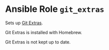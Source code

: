 # Ansible Role `git_extras`

Sets up [Git Extras](https://github.com/tj/git-extras).

Git Extras is installed with Homebrew.

Git Extras is not kept up to date.
